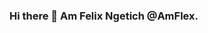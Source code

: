 ### Hi there 👋 Am Felix Ngetich @AmFlex.

<!--
**felix00924/felix00924** is a ✨ _special_ ✨ repository because its `README.md` (this file) appears on your GitHub profile.

Here are some ideas to get you started:

- 🔭 I’m currently a student at The University of Nairobi
- 🌱 I’m currently persuing Bachelor of science in Microprocessor Technology and Intrumentation.
- 👯 I’m looking to collaborate on ...
- 🤔 I’m looking for help with ...
- 💬 Ask me about ...
- 📫 How to reach me: felixchepchilat@mail.com
                      0719353768
- 😄 Pronouns: ...
- ⚡ Fun fact: 
-->
